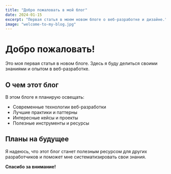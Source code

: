 ```yaml
---
title: "Добро пожаловать в мой блог"
date: 2024-01-15
excerpt: "Первая статья в моем новом блоге о веб-разработке и дизайне."
image: "welcome-to-my-blog.jpg"
---
```


# Добро пожаловать!

Это моя первая статья в новом блоге. Здесь я буду делиться своими знаниями и опытом в веб-разработке.

## О чем этот блог

В этом блоге я планирую освещать:

- Современные технологии веб-разработки
- Лучшие практики и паттерны
- Интересные кейсы и проекты
- Полезные инструменты и ресурсы

## Планы на будущее

Я надеюсь, что этот блог станет полезным ресурсом для других разработчиков и поможет мне систематизировать свои знания.

**Спасибо за внимание!**
